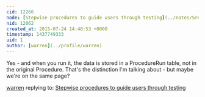 ```yaml
---
cid: 12266
node: [Stepwise procedures to guide users through testing](../notes/Sreyanth/07-14-2015/stepwise-procedures-to-guide-users-through-testing)
nid: 12062
created_at: 2015-07-24 14:48:53 +0000
timestamp: 1437749333
uid: 1
author: [warren](../profile/warren)
---
```


Yes - and when you run it, the data is stored in a ProcedureRun table, not in the original Procedure. That's the distinction I'm talking about - but maybe we're on the same page? 

[warren](../profile/warren) replying to: [Stepwise procedures to guide users through testing](../notes/Sreyanth/07-14-2015/stepwise-procedures-to-guide-users-through-testing)


